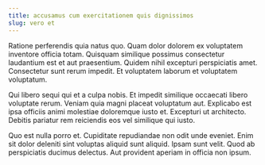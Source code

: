 ```yaml
---
title: accusamus cum exercitationem quis dignissimos
slug: vero et
---
```


Ratione perferendis quia natus quo. Quam dolor dolorem ex voluptatem inventore officia totam. Quisquam similique possimus consectetur laudantium est et aut praesentium. Quidem nihil excepturi perspiciatis amet. Consectetur sunt rerum impedit. Et voluptatem laborum et voluptatem voluptatum.

Qui libero sequi qui et a culpa nobis. Et impedit similique occaecati libero voluptate rerum. Veniam quia magni placeat voluptatum aut. Explicabo est ipsa officiis animi molestiae doloremque iusto et. Excepturi ut architecto. Debitis pariatur rem reiciendis eos vel similique qui iusto.

Quo est nulla porro et. Cupiditate repudiandae non odit unde eveniet. Enim sit dolor deleniti sint voluptas aliquid sunt aliquid. Ipsam sunt velit. Quod ab perspiciatis ducimus delectus. Aut provident aperiam in officia non ipsum.
